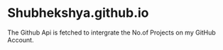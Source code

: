 # Shubhekshya.github.io
The Github Api is fetched to intergrate the No.of Projects on my GitHub Account.
